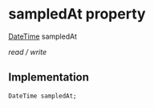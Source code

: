 


# sampledAt property






[DateTime](https://api.dart.dev/stable/2.12.3/dart-core/DateTime-class.html) sampledAt
  
_read / write_






## Implementation

```dart
DateTime sampledAt;


```







